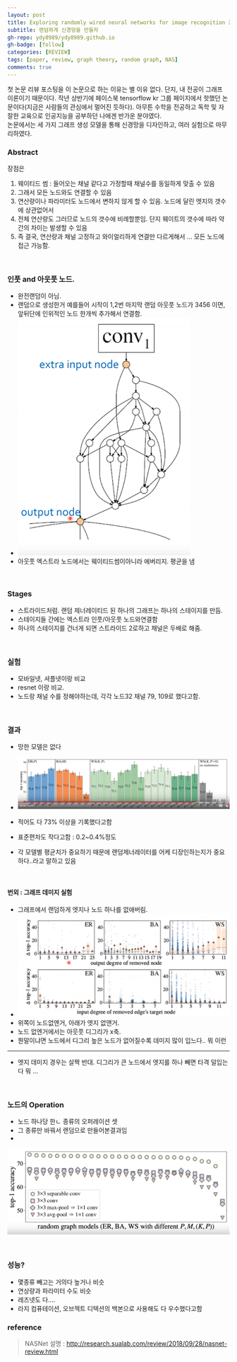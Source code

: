 ```yaml
---
layout: post
title: Exploring randomly wired neural networks for image recognition 논문 리뷰
subtitle: 랜덤하게 신경망을 만들자
gh-repo: ydy8989/ydy8989.github.io
gh-badge: [follow]
categories: [REVIEW]
tags: [paper, review, graph theory, random graph, NAS]
comments: true
---
```

첫 논문 리뷰 포스팅을 이 논문으로 하는 이유는 별 이유 없다. 단지, 내 전공이 그래프 이론이기 때문이다. 
작년 상반기에 페이스북 tensorflow kr 그룹 페이지에서 핫했던 논문이다(지금은 사람들의 관심에서 멀어진 듯하다). 
아무튼 수학을 전공하고 독학 및 자잘한 교육으로 인공지능을 공부하던 나에겐 반가운 분야였다.\
논문에서는 세 가지 그래프 생성 모델을 통해 신경망을 디자인하고, 여러 실험으로 마무리하였다. 

### Abstract
장점은 
1. 웨이티드 썸 : 들어오는 채널 같다고 가정할때 채널수를 동일하게 맞출 수 있음
2. 그래서 모든 노드와도 연결할 수 있음
3. 연산량이나 파라미터도 노드에서 변하지 않게 할 수 있음. 노드에 달린 엣지의 갯수에 상관없어서
4. 전체 연산량도 그러므로 노드의 갯수에 비례할뿐임. 단지 웨이트의 갯수에 따라 약간의 차이는 발생할 수 있음
5. 즉 결국, 연산량과 채널 고정하고 와이얼리하게 연결만 다르게해서 ... 모든 노드에 접근 가능함.
    
<br/>

### 인풋 and 아웃풋 노드. 

- 완전랜덤이 아님. 
- 랜덤으로 생성한거 예를들어 시작이 1,2번 마지막 랜덤 아웃풋 노드가 3456 이면, 앞뒤단에 인위적인 노드 한개씩 추가해서 연결함. 
- ![1](/assets/img/network.png)
- 아웃풋 엑스트라 노드에서는 웨이티드썸이아니라 에버리지. 평균을 냄

<br/>

### Stages 

- 스트라이드처럼. 랜덤 제너레이티드 된 하나의 그래프는 하나의 스테이지를 만듬. 
- 스테이지들 간에는 엑스트라 인풋/아웃풋 노드와연결함
- 하나의 스테이지를 건너게 되면 스트라이드 2로하고 채널은 두배로 해줌.

<br/>


### 실험

- 모바일넷, 셔플넷이랑 비교
- resnet 이랑 비교. 
- 노드랑 채널 수를 정해야하는데, 각각 노드32 채널 79, 109로 했다고함. 

<br/>

### 결과

- 망한 모델은 없다
-  ![2](/assets/img/accuracy.png)

- 적어도 다 73% 이상을 기록했다고함
-  표준편차도 작다고함 : 0.2~0.4%정도
- 각 모델별 평균치가 중요하기 때문에 랜덤제너레이터를 어케 디장인하는지가 중요하다..라고 말하고 있음

<br/>

#### 번외 : 그래프 데미지 실험

- 그래프에서 랜덤하게 엣지나 노드 하나를 없애버림.
- ![3](/assets/img/degree.png)
- 위쪽이 노드없앤거, 아래가 엣지 없앤거.
- 노드 없엔거에서는 아웃풋 디그리가 x축.
- 뭔말이냐면 노드에서 디그리 높은 노드가 없어질수록 데미지 많이 입느다.. 뭐 이런

---

- 엣지 데미지 경우는 살짝 반대. 디그리가 큰 노드에서 엣지를 하나 빼면 타격 덜입는다 뭐 ...

<br/>

### 노드의 Operation

- 노드 하나당 한ㄴ 종류의 오퍼레이션 셋 
- 그 종류만 바꿔서 랜덤으로 만들어본결과임
- 

![4](/assets/img/model.png)

<br/> 

### 성능?

- 몇종류 빼고는 거의다 높거나 비슷
- 연상량과 파라미터 수도 비슷
- 레즈넷도 다.... 
- 라지 컴퓨테이션, 오브젝트 디텍션의 백본으로 사용해도 다 우수했다고함

### reference
> NASNet 설명 : <http://research.sualab.com/review/2018/09/28/nasnet-review.html>
